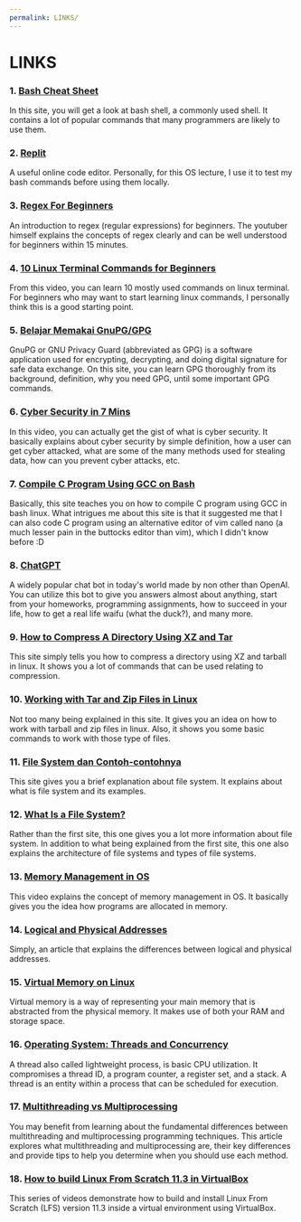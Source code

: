 ```yaml
---
permalink: LINKS/
---
```


# LINKS

### 1. [Bash Cheat Sheet](https://www.educative.io/blog/bash-shell-command-cheat-sheet)
In this site, you will get a look at bash shell, a commonly used shell. It contains a lot of popular commands that many programmers are likely to use them.

### 2. [Replit](https://replit.com/~)
A useful online code editor. Personally, for this OS lecture, I use it to test my bash commands before using them locally.

### 3. [Regex For Beginners](https://www.youtube.com/watch?v=bgBWp9EIlMM&t=713s)
An introduction to regex (regular expressions) for beginners. The youtuber himself explains the concepts of regex clearly and can be well understood for beginners within 15 minutes.

### 4. [10 Linux Terminal Commands for Beginners](https://www.youtube.com/watch?v=CpTfQ-q6MPU&t=107s)
From this video, you can learn 10 mostly used commands on linux terminal. For beginners who may want to start learning linux commands, I personally think this is a good starting point.

### 5. [Belajar Memakai GnuPG/GPG](https://medium.com/kode-dan-kodean/belajar-memakai-gnu-privacy-guard-gnupg-gpg-3944e19dba91)
GnuPG or GNU Privacy Guard (abbreviated as GPG) is a software application used for encrypting, decrypting, and doing digital signature for safe data exchange. On this site, you can learn GPG thoroughly from its background, definition, why you need GPG, until some important GPG commands. 

### 6. [Cyber Security in 7 Mins](https://www.youtube.com/watch?v=inWWhr5tnEA&t=1s)
In this video, you can actually get the gist of what is cyber security. It basically explains about cyber security by simple definition, how a user can get cyber attacked, what are some of the many methods used for stealing data, how can you prevent cyber attacks, etc.

### 7. [Compile C Program Using GCC on Bash](https://developerinsider.co/compile-c-program-with-gcc-compiler-on-bash-on-ubuntu-on-windows-10/)
Basically, this site teaches you on how to compile C program using GCC in bash linux. What intrigues me about this site is that it suggested me that I can also code C program using an alternative editor of vim called nano (a much lesser pain in the buttocks editor than vim), which I didn't know before :D

### 8. [ChatGPT](https://chatgptonline.net/)
A widely popular chat bot in today's world made by non other than OpenAI. You can utilize this bot to give you answers almost about anything, start from your homeworks, programming assignments, how to succeed in your life, how to get a real life waifu (what the duck?), and many more.

### 9. [How to Compress A Directory Using XZ and Tar](https://www.cyberciti.biz/faq/compress-the-whole-directory-using-xz-and-tar/)
This site simply tells you how to compress a directory using XZ and tarball in linux. It shows you a lot of commands that can be used relating to compression. 

### 10. [Working with Tar and Zip Files in Linux](https://www.hostdime.com/kb/hd/command-line/how-to-tar-untar-and-zip-files)
Not too many being explained in this site. It gives you an idea on how to work with tarball and zip files in linux. Also, it shows you some basic commands to work with those type of files.

### 11. [File System dan Contoh-contohnya](https://windowsku.com/pengertian-file-system-dan-contoh-contohnya/)
This site gives you a brief explanation about file system. It explains about what is file system and its examples.

### 12. [What Is a File System?](https://www.javatpoint.com/file-system)
Rather than the first site, this one gives you a lot more information about file system. In addition to what being explained from the first site, this one also explains the architecture of file systems and types of file systems.

### 13. [Memory Management in OS](https://www.youtube.com/watch?v=qdkxXygc3rE)
This video explains the concept of memory management in OS. It basically gives you the idea how programs are allocated in memory.

### 14. [Logical and Physical Addresses](https://www.geeksforgeeks.org/logical-and-physical-address-in-operating-system/)
Simply, an article that explains the differences between logical and physical addresses.

### 15. [Virtual Memory on Linux](https://www.makeuseof.com/virtual-memory-on-linux/)
Virtual memory is a way of representing your main memory that is abstracted from the physical memory. It makes use of both your RAM and storage space.

### 16. [Operating System: Threads and Concurrency](https://medium.com/@akhandmishra/operating-system-threads-and-concurrency-aec2036b90f8)
A thread also called lightweight process, is basic CPU utilization. It compromises a thread ID, a program counter, a register set, and a stack. A thread is an entity within a process that can be scheduled for execution.

### 17. [Multithreading vs Multiprocessing](https://www.indeed.com/career-advice/career-development/multithreading-vs-multiprocessing#:~:text=Multiprocessing%20uses%20two%20or%20more,computing%20power%20by%20adding%20CPUs.)
You may benefit from learning about the fundamental differences between multithreading and multiprocessing programming techniques. This article explores what multithreading and multiprocessing are, their key differences and provide tips to help you determine when you should use each method.

### 18. [How to build Linux From Scratch 11.3 in VirtualBox](https://www.youtube.com/playlist?list=PLyc5xVO2uDsB4gJ2dPySvs2eK_roFwKeb)
This series of videos demonstrate how to build and install Linux From Scratch (LFS) version 11.3 inside a virtual environment using VirtualBox.
